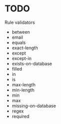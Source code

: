 # TODO

Rule validators
  - between
  - email
  - equals
  - exact-length
  - except
  - except-in
  - exists-on-database
  - filled
  - in
  - is
  - max-length
  - min-length
  - min
  - max
  - missing-on-database
  - regex
  - required
